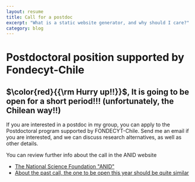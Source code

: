 ```yaml
---
layout: resume
title: Call for a postdoc
excerpt: "What is a static website generator, and why should I care?"
category: blog
---
```


# Postdoctoral position supported by Fondecyt-Chile
## $\color{red}{{\rm Hurry up!!}}$, It is going to be open for a short period!!! (unfortunately, the Chilean way!!)

If you are interested in a postdoc in my group, you can apply to the Postdoctoral program supported by FONDECYT-Chile. Send me an email if you are interested, and we can discuss research alternatives, as well as other details.

You can review further info about the call in the ANID website
* [The National Science Foundation "ANID"](https://www.anid.cl)
* [About the past call, the one to be open this year should be quite similar](https://www.anid.cl/concursos/concurso/?id=281)
